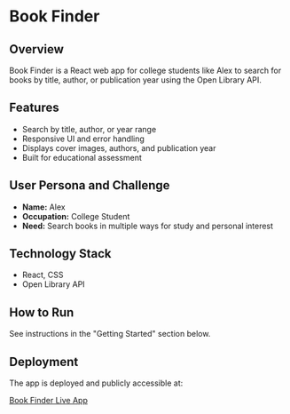 # Book Finder

## Overview
Book Finder is a React web app for college students like Alex to search for books by title, author, or publication year using the Open Library API.

## Features
- Search by title, author, or year range
- Responsive UI and error handling
- Displays cover images, authors, and publication year
- Built for educational assessment

## User Persona and Challenge
- **Name:** Alex
- **Occupation:** College Student
- **Need:** Search books in multiple ways for study and personal interest

## Technology Stack
- React, CSS
- Open Library API

## How to Run
See instructions in the "Getting Started" section below.

## Deployment

The app is deployed and publicly accessible at:

[Book Finder Live App](https://book-finder-eis1sjh2v-mallikanti-akshithas-projects.vercel.app)



